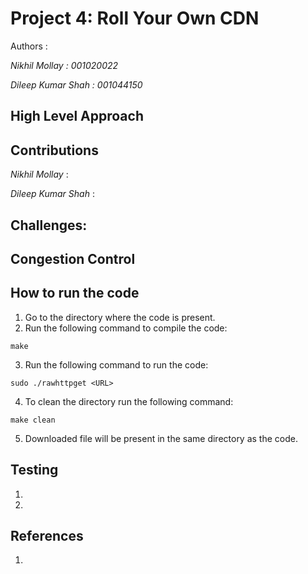 # Project 4: Roll Your Own CDN
Authors :

*Nikhil Mollay : 001020022*

*Dileep Kumar Shah : 001044150* 

## High Level Approach


## Contributions 

*Nikhil Mollay* :

*Dileep Kumar Shah* : 


## Challenges:

## Congestion Control



## How to run the code
1. Go to the directory where the code is present.
2. Run the following command to compile the code:
```
make
```
3. Run the following command to run the code:
```
sudo ./rawhttpget <URL>
```
4. To clean the directory run the following command:
```
make clean
```
5. Downloaded file will be present in the same directory as the code.

## Testing
1. 

2. 

## References
1. 


